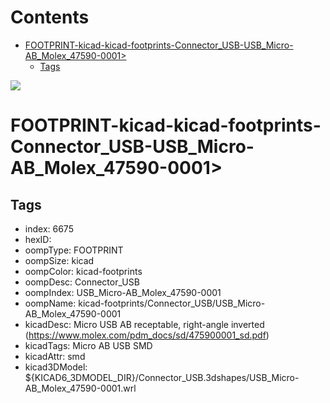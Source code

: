 



Contents
========

* [FOOTPRINT-kicad-kicad-footprints-Connector_USB-USB_Micro-AB_Molex_47590-0001>](#footprint-kicad-kicad-footprints-connector_usb-usb_micro-ab_molex_47590-0001)
	* [Tags](#tags)
  
![][im]
# FOOTPRINT-kicad-kicad-footprints-Connector_USB-USB_Micro-AB_Molex_47590-0001>

## Tags

- index: 6675
- hexID: 
- oompType: FOOTPRINT
- oompSize: kicad
- oompColor: kicad-footprints
- oompDesc: Connector_USB
- oompIndex: USB_Micro-AB_Molex_47590-0001
- oompName: kicad-footprints/Connector_USB/USB_Micro-AB_Molex_47590-0001
- kicadDesc: Micro USB AB receptable, right-angle inverted (https://www.molex.com/pdm_docs/sd/475900001_sd.pdf)
- kicadTags: Micro AB USB SMD
- kicadAttr: smd
- kicad3DModel: ${KICAD6_3DMODEL_DIR}/Connector_USB.3dshapes/USB_Micro-AB_Molex_47590-0001.wrl



[im]: image.png
